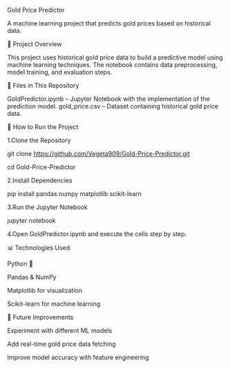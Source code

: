 Gold Price Predictor

A machine learning project that predicts gold prices based on historical data.

📌 Project Overview

This project uses historical gold price data to build a predictive model using machine learning techniques. The notebook contains data preprocessing, model training, and evaluation steps.

📂 Files in This Repository

GoldPredictor.ipynb – Jupyter Notebook with the implementation of the prediction model. 
gold_price.csv – Dataset containing historical gold price data. 

🚀 How to Run the Project

1.Clone the Repository

git clone https://github.com/Vegeta909/Gold-Price-Predictor.git

cd Gold-Price-Predictor

2.Install Dependencies

pip install pandas numpy matplotlib scikit-learn

3.Run the Jupyter Notebook

jupyter notebook

4.Open GoldPredictor.ipynb and execute the cells step by step.

📊 Technologies Used

Python 🐍 

Pandas & NumPy 

Matplotlib for visualization 

Scikit-learn for machine learning 

📝 Future Improvements

Experiment with different ML models 

Add real-time gold price data fetching 

Improve model accuracy with feature engineering 
